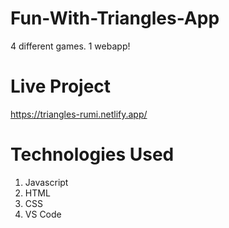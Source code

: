 # Fun-With-Triangles-App
4 different games. 1 webapp!

# Live Project
https://triangles-rumi.netlify.app/

# Technologies Used
1. Javascript
2. HTML
3. CSS
4. VS Code

